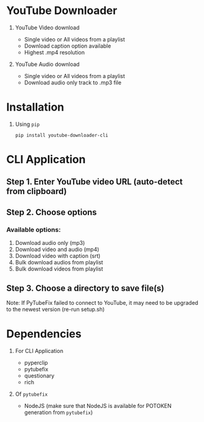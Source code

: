 # YouTube Downloader

1. YouTube Video download
   * Single video or All videos from a playlist
   * Download caption option available
   * Highest .mp4 resolution

2. YouTube Audio download
   * Single video or All videos from a playlist
   * Download audio only track to .mp3 file

# Installation
1. Using `pip`
   ```commandline
   pip install youtube-downloader-cli
   ```

# CLI Application

## Step 1. Enter YouTube video URL (auto-detect from clipboard)

## Step 2. Choose options

### Available options:

1. Download audio only (mp3)
2. Download video and audio (mp4)
3. Download video with caption (srt)
4. Bulk download audios from playlist
5. Bulk download videos from playlist

## Step 3. Choose a directory to save file(s)

Note: If PyTubeFix failed to connect to YouTube, it may need to be upgraded to the newest version (re-run setup.sh)

# Dependencies
1. For CLI Application
   * pyperclip
   * pytubefix
   * questionary
   * rich

2. Of `pytubefix`
   * NodeJS (make sure that NodeJS is available for POTOKEN generation from `pytubefix`)
